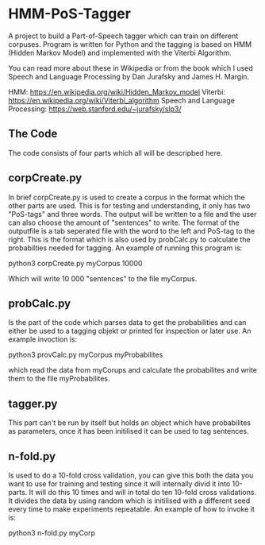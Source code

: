 # HMM-PoS-Tagger

A project to build a Part-of-Speech tagger which can train on different corpuses. Program is written for Python and the tagging is based on HMM (Hidden Markov Model) and implemented with the Viterbi Algorithm.

You can read more about these in Wikipedia or from the book which I used Speech and Language Processing by Dan Jurafsky and James H. Margin.

HMM: https://en.wikipedia.org/wiki/Hidden_Markov_model
Viterbi: https://en.wikipedia.org/wiki/Viterbi_algorithm
Speech and Language Processing: https://web.stanford.edu/~jurafsky/slp3/

## The Code
The code consists of four parts which all will be descripbed here. 

## corpCreate.py
In brief corpCreate.py is used to create a corpus in the format which the other parts are used. This is for testing and understanding, it only has two "PoS-tags" and three words. 
The output will be written to a file and the user can also choose the amount of "sentences" to write. The format of the outputfile is a tab seperated file with the word to the left and PoS-tag to the right. This is the format which is also used by probCalc.py to calculate the probabilties needed for tagging.
An example of running this program is:

python3 corpCreate.py myCorpus 10000 

Which will write 10 000 "sentences" to the file myCorpus.


## probCalc.py 
Is the part of the code which parses data to get the probabilities and can either be used to a tagging objekt or printed for inspection or later use. An example invoction is:

python3 provCalc.py myCorpus myProbabilites

which read the data from myCorups and calculate the probabilites and write them to the file myProbabilites.

## tagger.py
This part can't be run by itself but holds an object which have probabilites as parameters, once it has been initilised it can be used to tag sentences.

## n-fold.py
Is used to do a 10-fold cross validation, you can give this both the data you want to use for training and testing since it will internally divid it into 10-parts. It will do this 10 times and will in total do ten 10-fold cross validations. It divides the data by using random which is initilised with a different seed every time to make experiments repeatable. An example of how to invoke it is:

python3 n-fold.py myCorp

